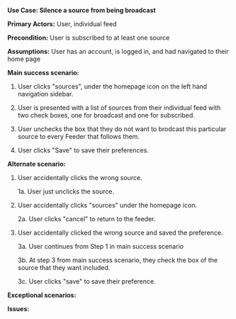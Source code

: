 __Use Case: Silence a source from being broadcast__

__Primary Actors:__ User, individual feed

__Precondition:__ User is subscribed to at least one source

__Assumptions:__ User has an account, is logged in, and had navigated to their home page

__Main success scenario:__

1. User clicks "sources", under the homepage icon on the left hand navigation sidebar.

2. User is presented with a list of sources from their individual feed with two check boxes, one for broadcast and one for subscribed.

3. User unchecks the box that they do not want to brodcast this particular source to every Feeder that follows them.

4. User clicks "Save" to save their preferences.

__Alternate scenario:__

1. User accidentally clicks the wrong source.
	
	1a. User just unclicks the source.

2. User accidentally clicks "sources" under the homepage icon.

	2a. User clicks "cancel" to return to the feeder.

3. User accidentally clicked the wrong source and saved the preference.
	
	3a. User continues from Step 1 in main success scenario

	3b. At step 3 from main success scenario, they check the box of the source that they want included.

	3c. User clicks "save" to save their preference.


__Exceptional scenarios:__

__Issues:__